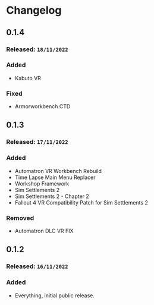 # Changelog

## 0.1.4

### Released: `18/11/2022`

### Added

- Kabuto VR

### Fixed

- Armorworkbench CTD

## 0.1.3

### Released: `17/11/2022`

### Added

- Automatron VR Workbench Rebuild
- Time Lapse Main Menu Replacer
- Workshop Framework
- Sim Settlements 2
- Sim Settlements 2 - Chapter 2
- Fallout 4 VR Compatibility Patch for Sim Settlements 2

### Removed

- Automatron DLC VR FIX

## 0.1.2

### Released: `16/11/2022`

### Added

- Everything, initial public release.
